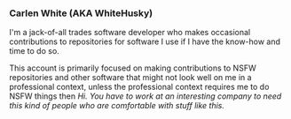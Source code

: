 ### Carlen White (AKA WhiteHusky)

I'm a jack-of-all trades software developer who makes occasional contributions to repositories for software I use if I have the know-how and time to do so.

This account is primarily focused on making contributions to NSFW repositories and other software that might not look well on me in a professional context, unless the professional context requires me to do NSFW things then *Hi. You have to work at an interesting company to need this kind of people who are comfortable with stuff like this.*

